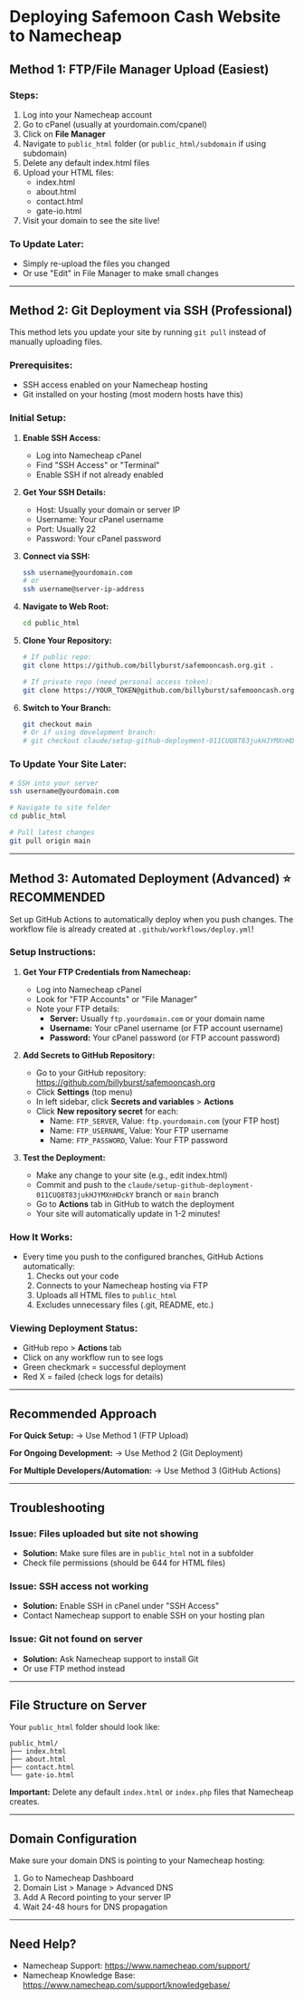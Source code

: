 # Deploying Safemoon Cash Website to Namecheap

## Method 1: FTP/File Manager Upload (Easiest)

### Steps:
1. Log into your Namecheap account
2. Go to cPanel (usually at yourdomain.com/cpanel)
3. Click on **File Manager**
4. Navigate to `public_html` folder (or `public_html/subdomain` if using subdomain)
5. Delete any default index.html files
6. Upload your HTML files:
   - index.html
   - about.html
   - contact.html
   - gate-io.html
7. Visit your domain to see the site live!

### To Update Later:
- Simply re-upload the files you changed
- Or use "Edit" in File Manager to make small changes

---

## Method 2: Git Deployment via SSH (Professional)

This method lets you update your site by running `git pull` instead of manually uploading files.

### Prerequisites:
- SSH access enabled on your Namecheap hosting
- Git installed on your hosting (most modern hosts have this)

### Initial Setup:

1. **Enable SSH Access:**
   - Log into Namecheap cPanel
   - Find "SSH Access" or "Terminal"
   - Enable SSH if not already enabled

2. **Get Your SSH Details:**
   - Host: Usually your domain or server IP
   - Username: Your cPanel username
   - Port: Usually 22
   - Password: Your cPanel password

3. **Connect via SSH:**
   ```bash
   ssh username@yourdomain.com
   # or
   ssh username@server-ip-address
   ```

4. **Navigate to Web Root:**
   ```bash
   cd public_html
   ```

5. **Clone Your Repository:**
   ```bash
   # If public repo:
   git clone https://github.com/billyburst/safemooncash.org.git .

   # If private repo (need personal access token):
   git clone https://YOUR_TOKEN@github.com/billyburst/safemooncash.org.git .
   ```

6. **Switch to Your Branch:**
   ```bash
   git checkout main
   # Or if using development branch:
   # git checkout claude/setup-github-deployment-011CUQ8T83jukHJYMXnHDckY
   ```

### To Update Your Site Later:
```bash
# SSH into your server
ssh username@yourdomain.com

# Navigate to site folder
cd public_html

# Pull latest changes
git pull origin main
```

---

## Method 3: Automated Deployment (Advanced) ⭐ RECOMMENDED

Set up GitHub Actions to automatically deploy when you push changes. The workflow file is already created at `.github/workflows/deploy.yml`!

### Setup Instructions:

1. **Get Your FTP Credentials from Namecheap:**
   - Log into Namecheap cPanel
   - Look for "FTP Accounts" or "File Manager"
   - Note your FTP details:
     - **Server:** Usually `ftp.yourdomain.com` or your domain name
     - **Username:** Your cPanel username (or FTP account username)
     - **Password:** Your cPanel password (or FTP account password)

2. **Add Secrets to GitHub Repository:**
   - Go to your GitHub repository: https://github.com/billyburst/safemooncash.org
   - Click **Settings** (top menu)
   - In left sidebar, click **Secrets and variables** > **Actions**
   - Click **New repository secret** for each:
     - Name: `FTP_SERVER`, Value: `ftp.yourdomain.com` (your FTP host)
     - Name: `FTP_USERNAME`, Value: Your FTP username
     - Name: `FTP_PASSWORD`, Value: Your FTP password

3. **Test the Deployment:**
   - Make any change to your site (e.g., edit index.html)
   - Commit and push to the `claude/setup-github-deployment-011CUQ8T83jukHJYMXnHDckY` branch or `main` branch
   - Go to **Actions** tab in GitHub to watch the deployment
   - Your site will automatically update in 1-2 minutes!

### How It Works:
- Every time you push to the configured branches, GitHub Actions automatically:
  1. Checks out your code
  2. Connects to your Namecheap hosting via FTP
  3. Uploads all HTML files to `public_html`
  4. Excludes unnecessary files (.git, README, etc.)

### Viewing Deployment Status:
- GitHub repo > **Actions** tab
- Click on any workflow run to see logs
- Green checkmark = successful deployment
- Red X = failed (check logs for details)

---

## Recommended Approach

**For Quick Setup:**
→ Use Method 1 (FTP Upload)

**For Ongoing Development:**
→ Use Method 2 (Git Deployment)

**For Multiple Developers/Automation:**
→ Use Method 3 (GitHub Actions)

---

## Troubleshooting

### Issue: Files uploaded but site not showing
- **Solution:** Make sure files are in `public_html` not in a subfolder
- Check file permissions (should be 644 for HTML files)

### Issue: SSH access not working
- **Solution:** Enable SSH in cPanel under "SSH Access"
- Contact Namecheap support to enable SSH on your hosting plan

### Issue: Git not found on server
- **Solution:** Ask Namecheap support to install Git
- Or use FTP method instead

---

## File Structure on Server

Your `public_html` folder should look like:
```
public_html/
├── index.html
├── about.html
├── contact.html
└── gate-io.html
```

**Important:** Delete any default `index.html` or `index.php` files that Namecheap creates.

---

## Domain Configuration

Make sure your domain DNS is pointing to your Namecheap hosting:
1. Go to Namecheap Dashboard
2. Domain List > Manage > Advanced DNS
3. Add A Record pointing to your server IP
4. Wait 24-48 hours for DNS propagation

---

## Need Help?

- Namecheap Support: https://www.namecheap.com/support/
- Namecheap Knowledge Base: https://www.namecheap.com/support/knowledgebase/
